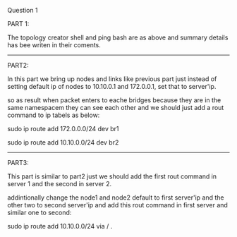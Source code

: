 Question 1

PART 1:

The topology creator shell and ping bash are as above and summary details has bee writen in their coments.

---------------

PART2:

In this part we bring up nodes and links like previous part just instead of setting default ip of nodes to 10.10.0.1 and 172.0.0.1, set that to server'ip.

so as result when packet enters to eache bridges because they are in the same namespacem they can see each other and we should just add a rout command to ip tabels as below:

sudo ip route add 172.0.0.0/24 dev br1

sudo ip route add 10.10.0.0/24 dev br2

---------------

PART3:

This part is similar to part2 just we should add the first rout command in server 1 and the second in server 2.

addintionally change the node1 and node2 default to first server'ip and the other two to second server'ip and add this rout command in first server and similar one to second:

sudo ip route add 10.10.0.0/24 via /<ip-server2/> .
